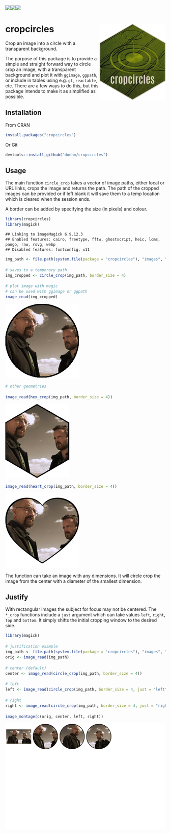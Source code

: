 
<img src='https://cranlogs.r-pkg.org/badges/cropcircles'/><img src='https://cranlogs.r-pkg.org/badges/grand-total/cropcircles'/><img src='https://www.r-pkg.org/badges/version/cropcircles'/>

# cropcircles <img src='dev/images/hex.png' align="right" height="240" />

Crop an image into a circle with a transparent background.

The purpose of this package is to provide a simple and straight forward
way to circle crop an image, with a transparent background and plot it
with `ggimage`, `ggpath`, or include in tables using e.g. `gt`,
`reactable`, etc. There are a few ways to do this, but this package
intends to make it as simplified as possible.

## Installation

From CRAN

``` r
install.packages("cropcircles")
```

Or Git

``` r
devtools::install_github("doehm/cropcircles")
```

## Usage

The main function `circle_crop` takes a vector of image paths, either
local or URL links, crops the image and returns the path. The path of
the cropped images can be provided or if left blank it will save them to
a temp location which is cleared when the session ends.

A border can be added by specifying the size (in pixels) and colour.

``` r
library(cropcircles)
library(magick)
```

    ## Linking to ImageMagick 6.9.12.3
    ## Enabled features: cairo, freetype, fftw, ghostscript, heic, lcms, pango, raw, rsvg, webp
    ## Disabled features: fontconfig, x11

``` r
img_path <- file.path(system.file(package = "cropcircles"), "images", "walter-jesse.png")

# saves to a temporary path
img_cropped <- circle_crop(img_path, border_size = 4)

# plot image with magic
# can be used with ggimage or ggpath
image_read(img_cropped)
```

<img src="README_files/figure-gfm/unnamed-chunk-4-1.png" width="232" />

``` r
# other geometries

image_read(hex_crop(img_path, border_size = 4))
```

<img src="README_files/figure-gfm/unnamed-chunk-4-2.png" width="201" />

``` r
image_read(heart_crop(img_path, border_size = 4))
```

<img src="README_files/figure-gfm/unnamed-chunk-4-3.png" width="232" />

<!-- <img src='dev/images/bb.png' align="center"/> -->

The function can take an image with any dimensions. It will circle crop
the image from the center with a diameter of the smallest dimension.

## Justify

With rectangular images the subject for focus may not be centered. The
`*_crop` functions include a `just` argument which can take values
`left`, `right`, `top` and `bottom`. It simply shifts the initial
cropping window to the desired side.

``` r
library(magick)

# justification example
img_path <- file.path(system.file(package = "cropcircles"), "images", "walter-jesse.png")
orig <- image_read(img_path)

# center (default)
center <- image_read(circle_crop(img_path, border_size = 4))

# left
left <- image_read(circle_crop(img_path, border_size = 4, just = "left"))

# right
right <- image_read(circle_crop(img_path, border_size = 4, just = "right"))

image_montage(c(orig, center, left, right))
```

<img src="README_files/figure-gfm/unnamed-chunk-5-1.png" width="768" />
